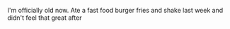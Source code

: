 I'm officially old now. Ate a fast food burger fries and shake last week and didn't feel that great after


